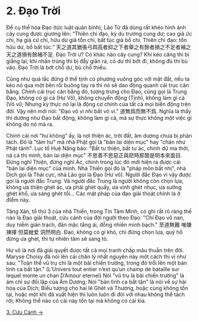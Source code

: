 # 2. Đạo Trời

Để cụ thể hóa Đạo (tức luật quân bình), Lão Tử đã dùng rất khéo hình ảnh cây
cung được giương lên: “Thiên chi đạo, kỳ du trương cung dư; cao giả ức chi, hạ
giả cử chi, hữu dư giả tổn chi, bất túc giả bổ chi. Thiên chi đạo: tổn hữu dư,
bổ bất túc.” 天之道其猶張弓舆高者抑之下者舉之有餘者損之不足者補之天之道損有餘補不足. Đạo 
Trời ư? Có khác nào cây cung? Khi kéo căng thì bị giằng lại, khi nhấn trùng 
thì bị đẩy giãn ra, có dư thì bớt đi, không đủ thì bù vào. Đạo Trời là bớt chỗ
dư, bù chỗ thiếu.

Cũng như quả lắc đứng ở thế tịnh có phương vuông góc với mặt đất, nếu ta kéo nó
qua một bên rồi buông tay ra thì nó sẽ dao động quanh cái trục cân bằng. Chính
cái trục cân bằng đó, tượng trưng cho Đạo, cũng gọi là Trung Đạo, không có gì
cả (Hư Vô), không chuyển động (Tịnh), không làm gì cả (Vô vi); Nhưng kỳ thực nó 
lại là động cơ chính của tất cả mọi biến động trên đời. Vậy nên mới nói: "Đạo 
vô vi nhi bất vô vi." 道無爲而無不爲. Nghĩa là thấy thì dường như Đạo bất động, 
không làm gì cả, mà sự thực không một việc gì không do nó mà ra.

Chính cái nơi "hư không" ấy, là nơi thiện ác, trời đất, âm dương chưa bị phân
tách. Đó là "tâm hư" mà nhà Phật gọi là "bản lai diện mục" hay "chân như Phật
tánh". Lục tổ Huệ Năng bảo: "Bất tư thiện, bất tư ác, chính dữ ma thời, ná cá
thị minh, bản lai diện mục" 不思善不思惡正與麽時那箇是明本來面目. Đừng nghĩ Thiện,
đừng nghĩ Ác, chính trong lúc đó mới hiện ra được cái "bản lai diện mục" của
mình. Nhà Thiền gọi đó là "pháp môn bất nhị", nhà Dịch gọi là Thái cực, nhà Lão
gọi là Đạo (Hư vô). Người đắc Đạo vì vậy được gọi là người đắc Trung. Và người
đắc Trung là người không còn chọn lựa, không ưa thiện ghét ác, ưa phải ghét
quấy, ưa vinh ghét nhục, ưa sướng ghét khổ, ưa sáng ghét tối... Các mật pháp của
đạo giải thoát chính là ở điểm này.

Tăng Xán, tổ thứ 3 của nhà Thiền, trong Tín Tâm Minh, có ghi rất rõ ràng thế nào
là Đạo giải thoát, cứu cánh của đời người theo Đạo: "Chí Đạo vô nan, duy hiềm
giản trạch, đản mặc tắng ái, đỗng nhiên minh bạch." 至道無難 唯嫌揀擇 但莫繒爱
洞然明白. Đạo, không có gì khó, chỉ đừng chọn lựa, quý hồ đừng ưa ghét, thì tự
nhiên tâm sẽ sáng tỏ.

Hư vô là nơi đã giải quyết được tất cả mọi tranh chấp mâu thuẫn trên đời. Maryse
Choisy đã nói lên cái chân lý nhất nguyên này một cách thi vị như sau: "Toàn thể
vũ trụ chỉ là một bãi chiến trường, trong đó trỗi lên một bản tình ca bất tận."
(L’Univers tout entier n’est qu’un champ de bataille sur lequel monte un chan
D’Amour eternel) Nói "vũ trụ là bãi chiến trường" là ám chỉ sự đối lập của Âm
Dương; Nói "bản tình ca bất tận" là nói về sự hài hòa của Dịch; Biểu tượng cho
hai lẽ Ghét và Thương, hoặc cùng không tồn tại, hoặc một khi đã xuất hiện thì
luôn luôn đi đôi với nhau không thể tách rời; Không thể nào có cái này tồn tại 
mà không có cái kia.

[3. Cứu Cánh &rarr;](https://github.com/thaicuc/tinh-hoa-dao-hoc/blob/master/contents/03-cuu-canh.md)

